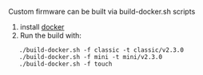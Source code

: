 Custom firmware can be built via build-docker.sh scripts

1. install [docker](https://www.docker.com/)
2. Run the build with:

```
   ./build-docker.sh -f classic -t classic/v2.3.0
   ./build-docker.sh -f mini -t mini/v2.3.0
   ./build-docker.sh -f touch
```
